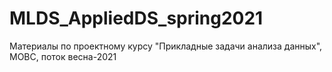# MLDS_AppliedDS_spring2021
Материалы по проектному курсу "Прикладные задачи анализа данных", МОВС, поток весна-2021

